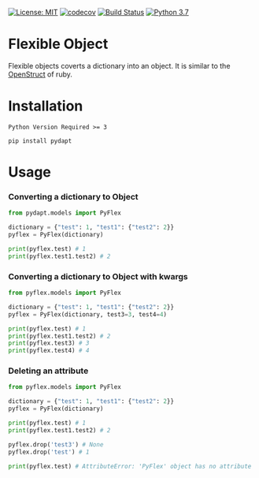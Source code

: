 [![License: MIT](https://img.shields.io/badge/License-MIT-green.svg)](https://opensource.org/licenses/MIT)
[![codecov](https://codecov.io/gh/dev-prakhar/pydapt/branch/master/graph/badge.svg)](https://codecov.io/gh/dev-prakhar/pydapt)
[![Build Status](https://travis-ci.com/dev-prakhar/pydapt.svg?branch=master)](https://travis-ci.com/dev-prakhar/pydapt)
[![Python 3.7](https://img.shields.io/badge/python-3.7-blue.svg)](https://www.python.org/downloads/release/python-370/)

# Flexible Object

Flexible objects coverts a dictionary into an object.
It is similar to the [OpenStruct](https://ruby-doc.org/stdlib-2.5.1/libdoc/ostruct/rdoc/OpenStruct.html) of ruby.

# Installation

```
Python Version Required >= 3
```
```
pip install pydapt
```

# Usage

### Converting a dictionary to Object

```python
from pydapt.models import PyFlex

dictionary = {"test": 1, "test1": {"test2": 2}}
pyflex = PyFlex(dictionary)

print(pyflex.test) # 1
print(pyflex.test1.test2) # 2
```

### Converting a dictionary to Object with kwargs

```python
from pyflex.models import PyFlex

dictionary = {"test": 1, "test1": {"test2": 2}}
pyflex = PyFlex(dictionary, test3=3, test4=4)

print(pyflex.test) # 1
print(pyflex.test1.test2) # 2
print(pyflex.test3) # 3
print(pyflex.test4) # 4
```

### Deleting an attribute

```python
from pyflex.models import PyFlex

dictionary = {"test": 1, "test1": {"test2": 2}}
pyflex = PyFlex(dictionary)

print(pyflex.test) # 1
print(pyflex.test1.test2) # 2

pyflex.drop('test3') # None
pyflex.drop('test') # 1

print(pyflex.test) # AttributeError: 'PyFlex' object has no attribute 'test'
```
